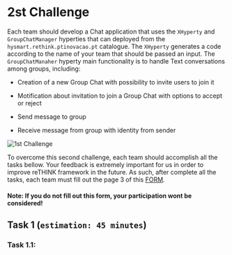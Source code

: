 # 2st Challenge

Each team should develop a Chat application that uses the `XHyperty` and `GroupChatManager` hyperties that can deployed from the `hysmart.rethink.ptinovacao.pt` catalogue. The `XHyperty` generates a code according to the name of your team that should be passed an input. The `GroupChatManaher` hyperty main functionality is to handle Text conversations among groups, including:

 * Creation of a new Group Chat with possibility to invite users to join it
 
 * Motification about invitation to join a Group Chat with options to accept or reject

 * Send message to group

 * Receive message from group with identity from sender
   

![1st Challenge](https://github.com/BernardoMG/dev-reTHINK-challenge/blob/master/Figures/1-Challenge.jpg)

To overcome this second challenge, each team should accomplish all the tasks bellow. 
Your feedback is extremely important for us in order to improve reTHINK framework in the future. As such, after complete all the tasks, each team must fill out the page 3 of this [FORM](https://docs.google.com/forms/d/e/1FAIpQLSeFt56Ura0zkTqg_VX9od_jBZtE3-2mt_urTFvxsoRuQ3uJRw/viewform). 

#### Note: If you do not fill out this form, your participation wont be considered! 

## Task 1 (`estimation: 45 minutes`)

### Task 1.1:


